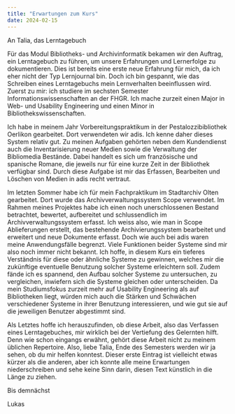 ```yaml
---
title: "Erwartungen zum Kurs"
date: 2024-02-15
---
```


An Talia, das Lerntagebuch

Für das Modul Bibliotheks- und Archivinformatik bekamen wir den Auftrag, ein Lerntagebuch zu führen, um unsere Erfahrungen und Lernerfolge zu dokumentieren. Dies ist bereits eine erste neue Erfahrung für mich, da ich eher nicht der Typ Lernjournal bin. Doch ich bin gespannt, wie das Schreiben eines Lerntagebuchs mein Lernverhalten beeinflussen wird.
Zuerst zu mir: ich studiere im sechsten Semester Informationswissenschaften an der FHGR. Ich mache zurzeit einen Major in Web- und Usability Engineering und einen Minor in Bibliothekswissenschaften. 

Ich habe in meinem Jahr Vorbereitungspraktikum in der Pestalozzibibliothek Oerlikon gearbeitet. Dort verwendeten wir adis. Ich kenne daher dieses System relativ gut. Zu meinen Aufgaben gehörten neben dem Kundendienst auch die Inventarisierung neuer Medien sowie die Verwaltung der Bibliomedia Bestände. Dabei handelt es sich um französische und spanische Romane, die jeweils nur für eine kurze Zeit in der Bibliothek verfügbar sind. Durch diese Aufgabe ist mir das Erfassen, Bearbeiten und Löschen von Medien in adis recht vertraut.

Im letzten Sommer habe ich für mein Fachpraktikum im Stadtarchiv Olten gearbeitet. Dort wurde das Archivverwaltungssystem Scope verwendet. Im Rahmen meines Projektes habe ich einen noch unerschlossenen Bestand betrachtet, bewertet, aufbereitet und schlussendlich im Archivverwaltungssystem erfasst.  Ich weiss also, wie man in Scope Ablieferungen erstellt, das bestehende Archivierungssystem bearbeitet und erweitert und neue Dokumente erfasst. Doch wie auch bei adis waren meine Anwendungsfälle begrenzt. Viele Funktionen beider Systeme sind mir also noch immer nicht bekannt. Ich hoffe, in diesem Kurs ein tieferes Verständnis für diese oder ähnliche Systeme zu gewinnen, welches mir die zukünftige eventuelle Benutzung solcher Systeme erleichtern soll. Zudem fände ich es spannend, den Aufbau solcher Systeme zu untersuchen, zu vergleichen, inwiefern sich die Systeme gleichen oder unterscheiden. Da mein Studiumsfokus zurzeit mehr auf Usability Engineering als auf Bibliotheken liegt, würden mich auch die Stärken und Schwächen verschiedener Systeme in ihrer Benutzung interessieren, und wie gut sie auf die jeweiligen Benutzer abgestimmt sind.

Als Letztes hoffe ich herauszufinden, ob diese Arbeit, also das Verfassen eines Lerntagebuches, mir wirklich bei der Vertiefung des Gelernten hilft. Denn wie schon eingangs erwähnt, gehört diese Arbeit nicht zu meinem üblichen Repertoire. Also, liebe Talia, Ende des Semesters werden wir ja sehen, ob du mir helfen konntest. Dieser erste Eintrag ist vielleicht etwas kürzer als die anderen, aber ich konnte alle meine Erwartungen niederschreiben und sehe keine Sinn darin, diesen Text künstlich in die Länge zu ziehen.

Bis demnächst

Lukas
